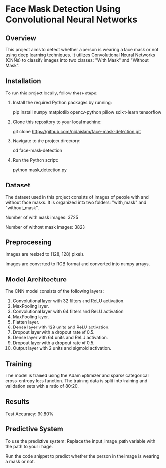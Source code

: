 
# Face Mask Detection Using Convolutional Neural Networks

## Overview
This project aims to detect whether a person is wearing a face mask or not using deep learning techniques. It utilizes Convolutional Neural Networks (CNNs) to classify images into two classes: "With Mask" and "Without Mask".

## Installation
To run this project locally, follow these steps:

1. Install the required Python packages by running:

   pip install numpy matplotlib opencv-python pillow scikit-learn tensorflow
3. Clone this repository to your local machine:

   git clone https://github.com/nidaislam/face-mask-detection.git
5. Navigate to the project directory:

   cd face-mask-detection
7. Run the Python script:

   python mask_detection.py

## Dataset
The dataset used in this project consists of images of people with and without face masks. It is organized into two folders: "with_mask" and "without_mask".

Number of with mask images: 3725

Number of without mask images: 3828

## Preprocessing
Images are resized to (128, 128) pixels.

Images are converted to RGB format and converted into numpy arrays.

## Model Architecture
The CNN model consists of the following layers:

1. Convolutional layer with 32 filters and ReLU activation.
2. MaxPooling layer.
3. Convolutional layer with 64 filters and ReLU activation.
4. MaxPooling layer.
5. Flatten layer.
6. Dense layer with 128 units and ReLU activation.
7. Dropout layer with a dropout rate of 0.5.
8. Dense layer with 64 units and ReLU activation.
9. Dropout layer with a dropout rate of 0.5.
10. Output layer with 2 units and sigmoid activation.

## Training
The model is trained using the Adam optimizer and sparse categorical cross-entropy loss function. The training data is split into training and validation sets with a ratio of 80:20.

## Results
Test Accuracy: 90.80%

## Predictive System
To use the predictive system:
Replace the input_image_path variable with the path to your image.

Run the code snippet to predict whether the person in the image is wearing a mask or not.
